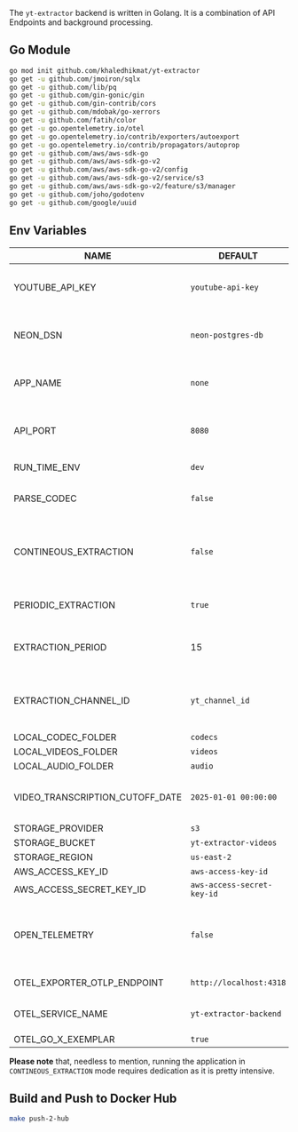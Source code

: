 The `yt-extractor` backend is written in Golang. It is a combination of API Endpoints and background processing.

## Go Module

```bash
go mod init github.com/khaledhikmat/yt-extractor
go get -u github.com/jmoiron/sqlx
go get -u github.com/lib/pq
go get -u github.com/gin-gonic/gin 
go get -u github.com/gin-contrib/cors
go get -u github.com/mdobak/go-xerrors
go get -u github.com/fatih/color
go get -u go.opentelemetry.io/otel
go get -u go.opentelemetry.io/contrib/exporters/autoexport
go get -u go.opentelemetry.io/contrib/propagators/autoprop
go get -u github.com/aws/aws-sdk-go
go get -u github.com/aws/aws-sdk-go-v2
go get -u github.com/aws/aws-sdk-go-v2/config
go get -u github.com/aws/aws-sdk-go-v2/service/s3
go get -u github.com/aws/aws-sdk-go-v2/feature/s3/manager
go get -u github.com/joho/godotenv
go get -u github.com/google/uuid
```

## Env Variables

| NAME           | DEFAULT | DESCRIPTION       |
|----------------|-----|------------------|
| YOUTUBE_API_KEY       | `youtube-api-key`  | Name of the microservice to appear in OTEL. |
| NEON_DSN       | `neon-postgres-db`  | HTTP Server port. Required to expose API Endpoints. |
| APP_NAME       | `none`  | Name of the microservice to appear in OTEL. |
| API_PORT       | `8080`  | HTTP Server port. Required to expose API Endpoints. |
| RUN_TIME_ENV  | `dev`  | Runetime env name.  |
| PARSE_CODEC  | `false`  | Whether to parse codec or not.  |
| CONTINEOUS_EXTRACTION | `false` | Whether to run a contineous extraction. Please see note below.|
| PERIODIC_EXTRACTION | `true` | Whether to run a periodic extraction |
| EXTRACTION_PERIOD | 15 | Number of minutes for extraction interval |
| EXTRACTION_CHANNEL_ID | `yt_channel_id` | Youtune channel ID to use for the periodic extraction |
| LOCAL_CODEC_FOLDER  | `codecs`  | folder  |
| LOCAL_VIDEOS_FOLDER  | `videos`  | folder  |
| LOCAL_AUDIO_FOLDER | `audio` | folder |
| VIDEO_TRANSCRIPTION_CUTOFF_DATE | `2025-01-01 00:00:00` | Denotes the video transcription cutoff date |
| STORAGE_PROVIDER | `s3` | |
| STORAGE_BUCKET | `yt-extractor-videos` | |
| STORAGE_REGION | `us-east-2` | |
| AWS_ACCESS_KEY_ID | `aws-access-key-id` | |
| AWS_ACCESS_SECRET_KEY_ID | `aws-access-secret-key-id` | |
| OPEN_TELEMETRY     | `false`  | If `true`, it disables collecting OTEL telemetry signals.   |
| OTEL_EXPORTER_OTLP_ENDPOINT     | `http://localhost:4318`  | OTEL endpoint.   |
| OTEL_SERVICE_NAME     | `yt-extractor-backend`  | OTEL application name.   |
| OTEL_GO_X_EXEMPLAR     | `true`  | OTEL GO.   |

**Please note** that, needless to mention, running the application in `CONTINEOUS_EXTRACTION` mode requires dedication as it is pretty intensive.

## Build and Push to Docker Hub

```bash
make push-2-hub
```


